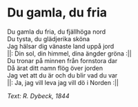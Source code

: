 # Du gamla, du fria

Du gamla du fria, du fjällhöga nord  
Du tysta, du glädjerika sköna  
Jag hälsar dig vänaste land uppå jord  
||: Din sol, din himmel, dina ängder gröna :||  
Du tronar på minnen från fornstora dar  
Då ärat ditt namn flög över jorden  
Jag vet att du är och du blir vad du var  
||: Ja, jag vill leva jag vill dö i Norden :||

_Text: R. Dybeck, 1844_
